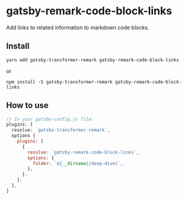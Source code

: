 # gatsby-remark-code-block-links

Add links to related information to markdown code blocks.

## Install

`yarn add gatsby-transformer-remark gatsby-remark-code-block-links`

or

`npm install -S gatsby-transformer-remark gatsby-remark-code-block-links`

## How to use

```javascript
// In your gatsby-config.js file:
plugins: [
  resolve: `gatsby-transformer-remark`,
  options {
    plugins: [
      {
        resolve: `gatsby-remark-code-block-links`,
        options: {
          folder: `${__dirname}/deep-dive/`,
        },
      },
    ],
  },
]
